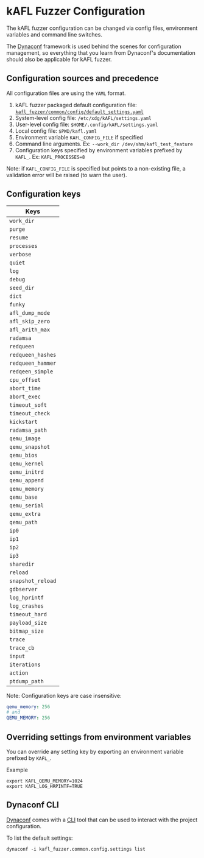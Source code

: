 # kAFL Fuzzer Configuration

The kAFL fuzzer configuration can be changed via config files, environment variables and command line switches.

The [Dynaconf](https://www.dynaconf.com/) framework is used behind the scenes for configuration management, so
everything that you learn from Dynaconf's documentation should also be applicable for kAFL fuzzer.

## Configuration sources and precedence

All configuration files are using the `YAML` format.

1. kAFL fuzzer packaged default configuration file: [`kafl_fuzzer/common/config/default_settings.yaml`](https://github.com/IntelLabs/kafl.fuzzer/blob/master/kafl_fuzzer/common/config/default_settings.yaml)
2. System-level config file: `/etc/xdg/kAFL/settings.yaml`
3. User-level config file: `$HOME/.config/kAFL/settings.yaml`
4. Local config file: `$PWD/kafl.yaml`
5. Environment variable `KAFL_CONFIG_FILE` if specified
6. Command line arguments. Ex: `--work_dir /dev/shm/kafl_test_feature`
7. Configuration keys specified by environment variables prefixed by `KAFL_`. Ex: `KAFL_PROCESSES=8`

Note: if `KAFL_CONFIG_FILE` is specified but points to a non-existing file, a validation error will be raised (to warn the user).

## Configuration keys

| Keys              |
| ----------------- |
| `work_dir`        |
| `purge`           |
| `resume`          |
| `processes`       |
| `verbose`         |
| `quiet`           |
| `log`             |
| `debug`           |
| `seed_dir`        |
| `dict`            |
| `funky`           |
| `afl_dump_mode`   |
| `afl_skip_zero`   |
| `afl_arith_max`   |
| `radamsa`         |
| `redqueen`        |
| `redqueen_hashes` |
| `redqueen_hammer` |
| `redqeen_simple`  |
| `cpu_offset`      |
| `abort_time`      |
| `abort_exec`      |
| `timeout_soft`    |
| `timeout_check`   |
| `kickstart`       |
| `radamsa_path`    |
| `qemu_image`      |
| `qemu_snapshot`   |
| `qemu_bios`       |
| `qemu_kernel`     |
| `qemu_initrd`     |
| `qemu_append`     |
| `qemu_memory`     |
| `qemu_base`       |
| `qemu_serial`     |
| `qemu_extra`      |
| `qemu_path`       |
| `ip0`             |
| `ip1`             |
| `ip2`             |
| `ip3`             |
| `sharedir`        |
| `reload`          |
| `snapshot_reload` |
| `gdbserver`       |
| `log_hprintf`     |
| `log_crashes`     |
| `timeout_hard`    |
| `payload_size`    |
| `bitmap_size`     |
| `trace`           |
| `trace_cb`        |
| `input`           |
| `iterations`      |
| `action`          |
| `ptdump_path`     |

Note: Configuration keys are case insensitive:
~~~YAML
qemu_memory: 256
# and
QEMU_MEMORY: 256
~~~

## Overriding settings from environment variables

You can override any setting key by exporting an environment variable prefixed by `KAFL_`.

Example

~~~shell
export KAFL_QEMU_MEMORY=1024
export KAFL_LOG_HRPINTF=TRUE
~~~

## Dynaconf CLI

[Dynaconf](https://www.dynaconf.com/) comes with a [CLI](https://www.dynaconf.com/cli/) tool that can be used to interact with the project configuration.

To list the default settings:

~~~shell
dynaconf -i kafl_fuzzer.common.config.settings list
~~~
